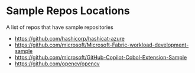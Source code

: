 # Sample Repos Locations

A list of repos that have sample repositories

- https://github.com/hashicorp/hashicat-azure
- https://github.com/microsoft/Microsoft-Fabric-workload-development-sample
- https://github.com/microsoft/GitHub-Copilot-Cobol-Extension-Sample
- https://github.com/opencv/opencv